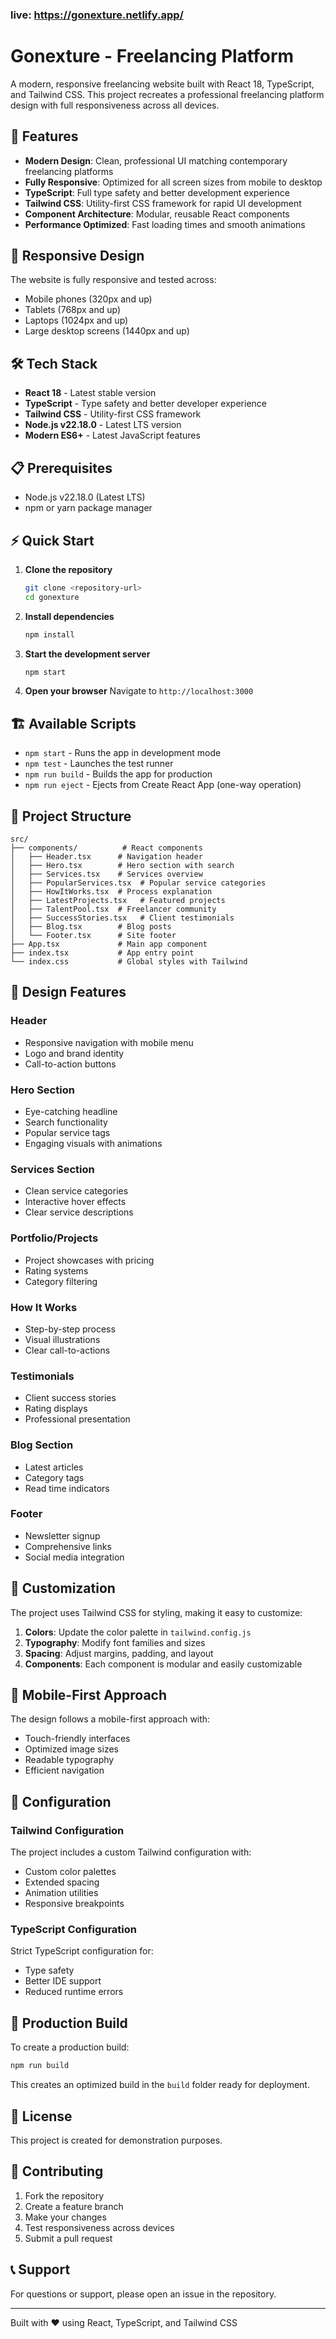 ### live: https://gonexture.netlify.app/

# Gonexture - Freelancing Platform

A modern, responsive freelancing website built with React 18, TypeScript, and Tailwind CSS. This project recreates a professional freelancing platform design with full responsiveness across all devices.

## 🚀 Features

- **Modern Design**: Clean, professional UI matching contemporary freelancing platforms
- **Fully Responsive**: Optimized for all screen sizes from mobile to desktop
- **TypeScript**: Full type safety and better development experience
- **Tailwind CSS**: Utility-first CSS framework for rapid UI development
- **Component Architecture**: Modular, reusable React components
- **Performance Optimized**: Fast loading times and smooth animations

## 📱 Responsive Design

The website is fully responsive and tested across:
- Mobile phones (320px and up)
- Tablets (768px and up)
- Laptops (1024px and up)
- Large desktop screens (1440px and up)

## 🛠️ Tech Stack

- **React 18** - Latest stable version
- **TypeScript** - Type safety and better developer experience
- **Tailwind CSS** - Utility-first CSS framework
- **Node.js v22.18.0** - Latest LTS version
- **Modern ES6+** - Latest JavaScript features

## 📋 Prerequisites

- Node.js v22.18.0 (Latest LTS)
- npm or yarn package manager

## ⚡ Quick Start

1. **Clone the repository**
   ```bash
   git clone <repository-url>
   cd gonexture
   ```

2. **Install dependencies**
   ```bash
   npm install
   ```

3. **Start the development server**
   ```bash
   npm start
   ```

4. **Open your browser**
   Navigate to `http://localhost:3000`

## 🏗️ Available Scripts

- `npm start` - Runs the app in development mode
- `npm test` - Launches the test runner
- `npm run build` - Builds the app for production
- `npm run eject` - Ejects from Create React App (one-way operation)

## 📁 Project Structure

```
src/
├── components/          # React components
│   ├── Header.tsx      # Navigation header
│   ├── Hero.tsx        # Hero section with search
│   ├── Services.tsx    # Services overview
│   ├── PopularServices.tsx  # Popular service categories
│   ├── HowItWorks.tsx  # Process explanation
│   ├── LatestProjects.tsx   # Featured projects
│   ├── TalentPool.tsx  # Freelancer community
│   ├── SuccessStories.tsx   # Client testimonials
│   ├── Blog.tsx        # Blog posts
│   └── Footer.tsx      # Site footer
├── App.tsx             # Main app component
├── index.tsx           # App entry point
└── index.css           # Global styles with Tailwind
```

## 🎨 Design Features

### Header
- Responsive navigation with mobile menu
- Logo and brand identity
- Call-to-action buttons

### Hero Section
- Eye-catching headline
- Search functionality
- Popular service tags
- Engaging visuals with animations

### Services Section
- Clean service categories
- Interactive hover effects
- Clear service descriptions

### Portfolio/Projects
- Project showcases with pricing
- Rating systems
- Category filtering

### How It Works
- Step-by-step process
- Visual illustrations
- Clear call-to-actions

### Testimonials
- Client success stories
- Rating displays
- Professional presentation

### Blog Section
- Latest articles
- Category tags
- Read time indicators

### Footer
- Newsletter signup
- Comprehensive links
- Social media integration

## 🎯 Customization

The project uses Tailwind CSS for styling, making it easy to customize:

1. **Colors**: Update the color palette in `tailwind.config.js`
2. **Typography**: Modify font families and sizes
3. **Spacing**: Adjust margins, padding, and layout
4. **Components**: Each component is modular and easily customizable

## 📱 Mobile-First Approach

The design follows a mobile-first approach with:
- Touch-friendly interfaces
- Optimized image sizes
- Readable typography
- Efficient navigation

## 🔧 Configuration

### Tailwind Configuration
The project includes a custom Tailwind configuration with:
- Custom color palettes
- Extended spacing
- Animation utilities
- Responsive breakpoints

### TypeScript Configuration
Strict TypeScript configuration for:
- Type safety
- Better IDE support
- Reduced runtime errors

## 🚀 Production Build

To create a production build:

```bash
npm run build
```

This creates an optimized build in the `build` folder ready for deployment.

## 📄 License

This project is created for demonstration purposes.

## 🤝 Contributing

1. Fork the repository
2. Create a feature branch
3. Make your changes
4. Test responsiveness across devices
5. Submit a pull request

## 📞 Support

For questions or support, please open an issue in the repository.

---

Built with ❤️ using React, TypeScript, and Tailwind CSS
